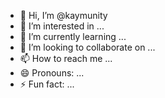 - 👋 Hi, I’m @kaymunity
- 👀 I’m interested in ...
- 🌱 I’m currently learning ...
- 💞️ I’m looking to collaborate on ...
- 📫 How to reach me ...
- 😄 Pronouns: ...
- ⚡ Fun fact: ...

<!---
kaymunity/kaymunity is a ✨ special ✨ repository because its `README.md` (this file) appears on your GitHub profile.
You can click the Preview link to take a look at your changes.
--->
